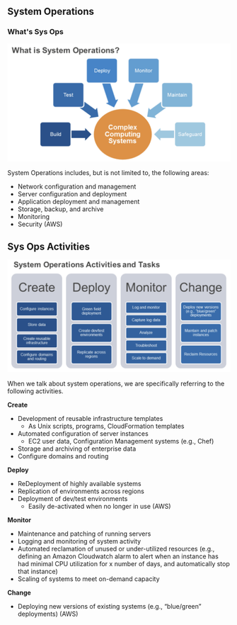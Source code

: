 ## System Operations
### What's Sys Ops
![system operations](./photo/sys_ops.png)

System Operations includes, but is not limited to, the following areas: 
- Network configuration and management
- Server configuration and deployment
- Application deployment and management
- Storage, backup, and archive
- Monitoring
- Security (AWS)

## Sys Ops Activities
![System Ops Activities](./photo/sys_ops_activities.png)

When we talk about system operations, we are specifically referring to the following activities.

**Create**
- Development of reusable infrastructure templates 
    - As Unix scripts, programs, CloudFormation templates
- Automated configuration of server instances 
    - EC2 user data, Configuration Management systems (e.g., Chef)
- Storage and archiving of enterprise data 
- Configure domains and routing 

**Deploy** 
- ReDeployment of highly available systems 
- Replication of environments across regions 
- Deployment of dev/test environments
    - Easily de-activated when no longer in use (AWS)
    
**Monitor**
-	Maintenance and patching of running servers
-	Logging and monitoring of system activity
-	Automated reclamation of unused or under-utilized resources (e.g., defining an Amazon Cloudwatch alarm to alert when an instance has had minimal CPU utilization for x number of days, and automatically stop that instance)
-	Scaling of systems to meet on-demand capacity

**Change**
-	Deploying new versions of existing systems (e.g., “blue/green” deployments) (AWS)